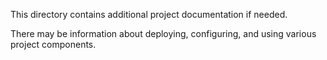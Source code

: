 This directory contains additional project documentation if needed.

There may be information about deploying, configuring, and using various project components.